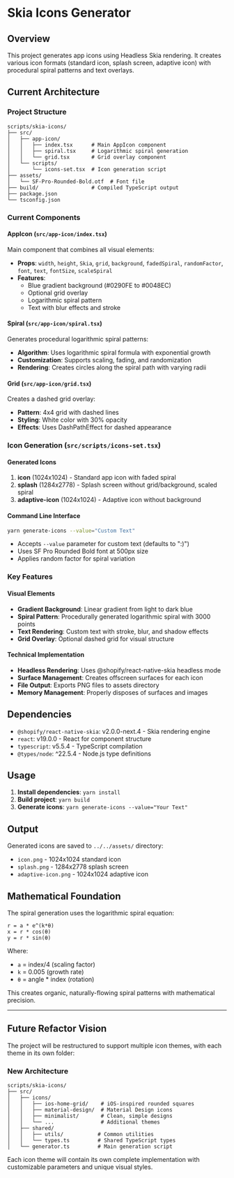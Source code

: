# Skia Icons Generator

## Overview

This project generates app icons using Headless Skia rendering. It creates various icon formats (standard icon, splash screen, adaptive icon) with procedural spiral patterns and text overlays.

## Current Architecture

### Project Structure
```
scripts/skia-icons/
├── src/
│   ├── app-icon/
│   │   ├── index.tsx      # Main AppIcon component
│   │   ├── spiral.tsx     # Logarithmic spiral generation
│   │   └── grid.tsx       # Grid overlay component
│   └── scripts/
│       └── icons-set.tsx  # Icon generation script
├── assets/
│   └── SF-Pro-Rounded-Bold.otf  # Font file
├── build/                 # Compiled TypeScript output
├── package.json
└── tsconfig.json
```

### Current Components

#### AppIcon (`src/app-icon/index.tsx`)
Main component that combines all visual elements:
- **Props**: `width`, `height`, `Skia`, `grid`, `background`, `fadedSpiral`, `randomFactor`, `font`, `text`, `fontSize`, `scaleSpiral`
- **Features**:
  - Blue gradient background (#0290FE to #0048EC)
  - Optional grid overlay
  - Logarithmic spiral pattern
  - Text with blur effects and stroke

#### Spiral (`src/app-icon/spiral.tsx`)
Generates procedural logarithmic spiral patterns:
- **Algorithm**: Uses logarithmic spiral formula with exponential growth
- **Customization**: Supports scaling, fading, and randomization
- **Rendering**: Creates circles along the spiral path with varying radii

#### Grid (`src/app-icon/grid.tsx`)
Creates a dashed grid overlay:
- **Pattern**: 4x4 grid with dashed lines
- **Styling**: White color with 30% opacity
- **Effects**: Uses DashPathEffect for dashed appearance

### Icon Generation (`src/scripts/icons-set.tsx`)

#### Generated Icons
1. **icon** (1024x1024) - Standard app icon with faded spiral
2. **splash** (1284x2778) - Splash screen without grid/background, scaled spiral
3. **adaptive-icon** (1024x1024) - Adaptive icon without background

#### Command Line Interface
```bash
yarn generate-icons --value="Custom Text"
```
- Accepts `--value` parameter for custom text (defaults to ":)")
- Uses SF Pro Rounded Bold font at 500px size
- Applies random factor for spiral variation

### Key Features

#### Visual Elements
- **Gradient Background**: Linear gradient from light to dark blue
- **Spiral Pattern**: Procedurally generated logarithmic spiral with 3000 points
- **Text Rendering**: Custom text with stroke, blur, and shadow effects
- **Grid Overlay**: Optional dashed grid for visual structure

#### Technical Implementation
- **Headless Rendering**: Uses @shopify/react-native-skia headless mode
- **Surface Management**: Creates offscreen surfaces for each icon
- **File Output**: Exports PNG files to assets directory
- **Memory Management**: Properly disposes of surfaces and images

## Dependencies

- `@shopify/react-native-skia`: v2.0.0-next.4 - Skia rendering engine
- `react`: v19.0.0 - React for component structure
- `typescript`: v5.5.4 - TypeScript compilation
- `@types/node`: ^22.5.4 - Node.js type definitions

## Usage

1. **Install dependencies**: `yarn install`
2. **Build project**: `yarn build`
3. **Generate icons**: `yarn generate-icons --value="Your Text"`

## Output

Generated icons are saved to `../../assets/` directory:
- `icon.png` - 1024x1024 standard icon
- `splash.png` - 1284x2778 splash screen
- `adaptive-icon.png` - 1024x1024 adaptive icon

## Mathematical Foundation

The spiral generation uses the logarithmic spiral equation:
```
r = a * e^(k*θ)
x = r * cos(θ)
y = r * sin(θ)
```

Where:
- `a` = index/4 (scaling factor)
- `k` = 0.005 (growth rate)
- `θ` = angle * index (rotation)

This creates organic, naturally-flowing spiral patterns with mathematical precision.

---

## Future Refactor Vision

The project will be restructured to support multiple icon themes, with each theme in its own folder:

### New Architecture
```
scripts/skia-icons/
├── src/
│   ├── icons/
│   │   ├── ios-home-grid/    # iOS-inspired rounded squares
│   │   ├── material-design/  # Material Design icons
│   │   ├── minimalist/       # Clean, simple designs
│   │   └── ...               # Additional themes
│   ├── shared/
│   │   ├── utils/           # Common utilities
│   │   └── types.ts         # Shared TypeScript types
│   └── generator.ts         # Main generation script
```

Each icon theme will contain its own complete implementation with customizable parameters and unique visual styles.
